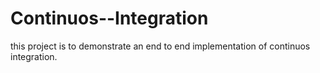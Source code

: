 # Continuos--Integration
this project is to demonstrate an end to end implementation of continuos integration.
